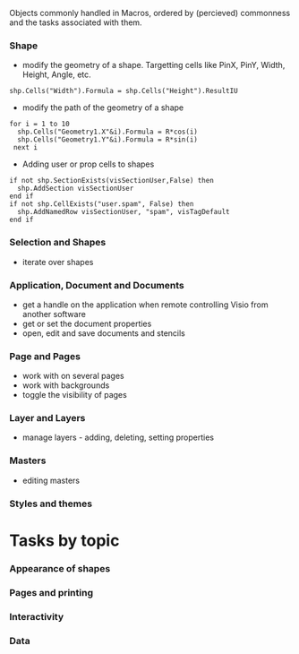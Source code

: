 
Objects commonly handled in Macros, ordered by (percieved) commonness and the tasks associated with them.

### Shape
- modify the geometry of a shape. Targetting cells like PinX, PinY, Width, Height, Angle, etc.
```VBA
shp.Cells("Width").Formula = shp.Cells("Height").ResultIU
```
- modify the path of the geometry of a shape
```VBA
for i = 1 to 10
  shp.Cells("Geometry1.X"&i).Formula = R*cos(i)
  shp.Cells("Geometry1.Y"&i).Formula = R*sin(i)
 next i
```
- Adding user or prop cells to shapes
```VBA
if not shp.SectionExists(visSectionUser,False) then
  shp.AddSection visSectionUser
end if
if not shp.CellExists("user.spam", False) then
  shp.AddNamedRow visSectionUser, "spam", visTagDefault
end if
```

### Selection and Shapes
- iterate over shapes

### Application, Document and Documents
- get a handle on the application when remote controlling Visio from another software
- get or set the document properties
- open, edit and save documents and stencils

### Page and Pages
- work with on several pages
- work with backgrounds
- toggle the visibility of pages

### Layer and Layers
- manage layers - adding, deleting, setting properties

### Masters
- editing masters

### Styles and themes

# Tasks by topic
### Appearance of shapes
### Pages and printing
### Interactivity
### Data
### 
